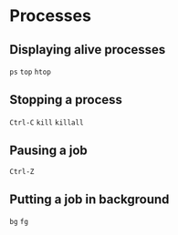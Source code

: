 ---
---

Processes
=========

Displaying alive processes
--------------------------

`ps`
`top`
`htop`


Stopping a process
------------------

`Ctrl-C`
`kill`
`killall`


Pausing a job
-------------

`Ctrl-Z`


Putting a job in background
---------------------------

`bg`
`fg`
